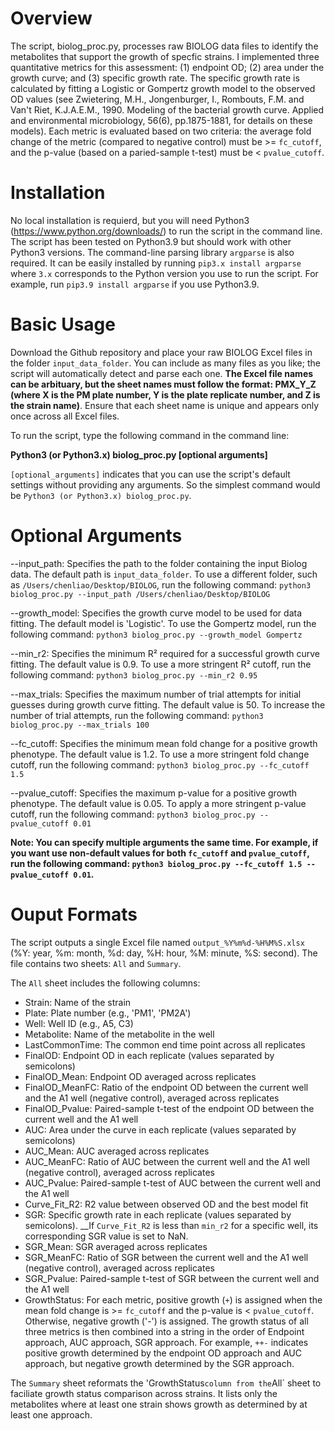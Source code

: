 # Overview
The script, biolog_proc.py, processes raw BIOLOG data files to identify the metabolites that support the growth of specfic strains. I implemented three quantitative metrics for this assessment: (1) endpoint OD; (2) area under the growth curve; and (3) specific growth rate. The specific growth rate is calculated by fitting a Logistic or Gompertz growth model to the observed OD values (see Zwietering, M.H., Jongenburger, I., Rombouts, F.M. and Van't Riet, K.J.A.E.M., 1990. Modeling of the bacterial growth curve. Applied and environmental microbiology, 56(6), pp.1875-1881, for details on these models). Each metric is evaluated based on two criteria: the average fold change of the metric (compared to negative control) must be >= `fc_cutoff`, and the p-value (based on a paried-sample t-test) must be < `pvalue_cutoff`.

# Installation
No local installation is requierd, but you will need Python3 (https://www.python.org/downloads/) to run the script in the command line. The script has been tested on Python3.9 but should work with other Python3 versions. The command-line parsing library `argparse` is also required. It can be easily installed by running `pip3.x install argparse` where `3.x` corresponds to the Python version you use to run the script. For example, run `pip3.9 install argparse` if you use Python3.9.

# Basic Usage
Download the Github repository and place your raw BIOLOG Excel files in the folder `input_data_folder`. You can include as many files as you like; the script will automatically detect and parse each one. __The Excel file names can be arbituary, but the sheet names must follow the format: PMX_Y_Z (where X is the PM plate number, Y is the plate replicate number, and Z is the strain name)__. Ensure that each sheet name is unique and appears only once across all Excel files.

To run the script, type the following command in the command line:

__Python3 (or Python3.x) biolog_proc.py [optional arguments]__

`[optional_arguments]` indicates that you can use the script's default settings without providing any arguments. So the simplest command would be `Python3 (or Python3.x) biolog_proc.py`.

# Optional Arguments
--input_path: Specifies the path to the folder containing the input Biolog data. The default path is `input_data_folder`.
To use a different folder, such as `/Users/chenliao/Desktop/BIOLOG`, run the following command:
`python3 biolog_proc.py --input_path /Users/chenliao/Desktop/BIOLOG`

--growth_model: Specifies the growth curve model to be used for data fitting. The default model is 'Logistic'.
To use the Gompertz model, run the following command:
`python3 biolog_proc.py --growth_model Gompertz`

--min_r2: Specifies the minimum R² required for a successful growth curve fitting. The default value is 0.9.
To use a more stringent R² cutoff, run the following command:
`python3 biolog_proc.py --min_r2 0.95`

--max_trials: Specifies the maximum number of trial attempts for initial guesses during growth curve fitting. The default value is 50.
To increase the number of trial attempts, run the following command:
`python3 biolog_proc.py --max_trials 100`

--fc_cutoff: Specifies the minimum mean fold change for a positive growth phenotype. The default value is 1.2.
To use a more stringent fold change cutoff, run the following command:
`python3 biolog_proc.py --fc_cutoff 1.5`

--pvalue_cutoff: Specifies the maximum p-value for a positive growth phenotype. The default value is 0.05.
To apply a more stringent p-value cutoff, run the following command:
`python3 biolog_proc.py --pvalue_cutoff 0.01`

__Note: You can specify multiple arguments the same time. For example, if you want use non-default values for both `fc_cutoff` and `pvalue_cutoff`, run the following command: `python3 biolog_proc.py --fc_cutoff 1.5 --pvalue_cutoff 0.01`.__

# Ouput Formats
The script outputs a single Excel file named `output_%Y%m%d-%H%M%S.xlsx` (%Y: year, %m: month, %d: day, %H: hour, %M: minute, %S: second). The file contains two sheets: `All` and `Summary`.

The `All` sheet includes the following columns:
- Strain: Name of the strain
- Plate: Plate number (e.g., 'PM1', 'PM2A')
- Well: Well ID (e.g., A5, C3)
- Metabolite: Name of the metabolite in the well
- LastCommonTime: The common end time point across all replicates
- FinalOD: Endpoint OD in each replicate (values separated by semicolons)
- FinalOD_Mean: Endpoint OD averaged across replicates
- FinalOD_MeanFC: Ratio of the endpoint OD between the current well and the A1 well (negative control), averaged across replicates
- FinalOD_Pvalue: Paired-sample t-test of the endpoint OD between the current well and the A1 well
- AUC: Area under the curve in each replicate	(values separated by semicolons)
- AUC_Mean: AUC averaged across replicates
- AUC_MeanFC: Ratio of AUC between the current well and the A1 well (negative control), averaged across replicates
- AUC_Pvalue: Paired-sample t-test of AUC between the current well and the A1 well
- Curve_Fit_R2: R2 value between observed OD and the best model fit
- SGR: Specific growth rate in each replicate (values separated by semicolons). __If `Curve_Fit_R2` is less than `min_r2` for a specific well, its corresponding SGR value is set to NaN.
- SGR_Mean: SGR averaged across replicates
- SGR_MeanFC: Ratio of SGR between the current well and the A1 well (negative control), averaged across replicates
- SGR_Pvalue: Paired-sample t-test of SGR between the current well and the A1 well
- GrowthStatus: For each metric, positive growth (`+`) is assigned when the mean fold change is >= `fc_cutoff` and the p-value is < `pvalue_cutoff`. Otherwise, negative growth ('-') is assigned. The growth status of all three metrics is then combined into a string in the order of Endpoint approach, AUC approach, SGR approach. For example, `++-` indicates positive growth determined by the endpoint OD approach and AUC approach, but negative growth determined by the SGR approach.

The `Summary` sheet reformats the 'GrowthStatus` column from the `All` sheet to faciliate growth status comparison across strains. It lists only the metabolites where at least one strain shows growth as determined by at least one approach.

